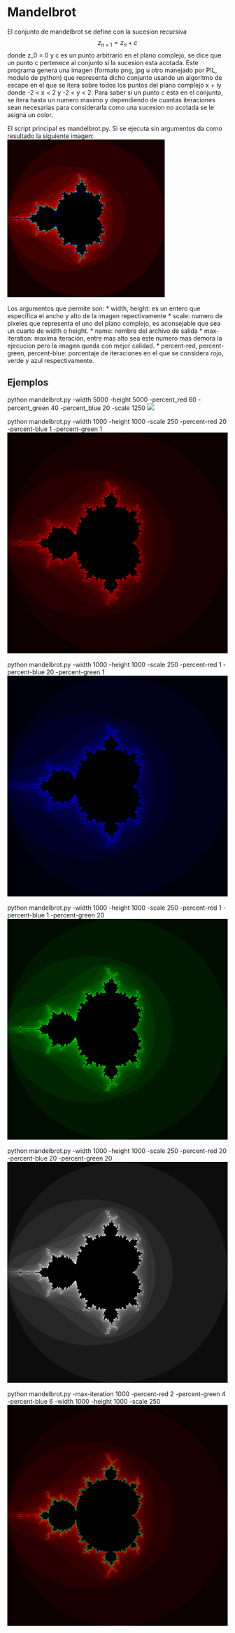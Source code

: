 # Mandelbrot

El conjunto de mandelbrot se define con la sucesion recursiva $$z_{n + 1} = z_n + c$$
donde z_0 = 0 y c es un punto arbitrario en el plano complejo, se dice que un punto
c pertenece al conjunto si la sucesion esta acotada. Este programa genera una imagen
(formato png, jpg u otro manejado por PIL, modulo de python) que representa dicho
conjunto usando un algoritmo de escape en el que se itera sobre todos los puntos del
plano complejo x + iy donde -2 < x < 2 y -2 < y < 2. Para saber si un punto c esta en
el conjunto, se itera hasta un numero maximo y dependiendo de cuantas iteraciones
sean necesarias para considerarla como una sucesion no acotada se le asigna un color.

El script principal es mandelbrot.py. Si se ejecuta sin argumentos da como
resultado la siguiente imagen:
![](https://github.com/Luispapiernik/Fractales/blob/master/Mandelbrot/Images/mandelbrot_default.png)

Los argumentos que permite son:
    * width, height: es un entero que especifica el ancho y alto de la
        imagen repectivamente
    * scale: numero de pixeles que representa el uno del plano complejo,
        es aconsejable que sea un cuarto de width o height.
    * name: nombre del archivo de salida
    * max-iteration: maxima iteración, entre mas alto sea este numero mas demora
        la ejecucion pero la imagen queda con mejor calidad.
    * percent-red, percent-green, percent-blue: porcentaje de iteraciones
        en el que se considera rojo, verde y azul respectivamente.


## Ejemplos

python mandelbrot.py -width 5000 -height 5000 -percent_red 60 -percent_green 40 -percent_blue 20 -scale 1250
![](mandelbrot_e1.png)

python mandelbrot.py -width 1000 -height 1000 -scale 250 -percent-red 20 -percent-blue 1 -percent-green 1
![](https://github.com/Luispapiernik/Fractales/blob/master/Mandelbrot/Images/mandelbrot_red.png)

python mandelbrot.py -width 1000 -height 1000 -scale 250 -percent-red 1 -percent-blue 20 -percent-green 1
![](https://github.com/Luispapiernik/Fractales/blob/master/Mandelbrot/Images/mandelbrot_blue.png)

python mandelbrot.py -width 1000 -height 1000 -scale 250 -percent-red 1 -percent-blue 1 -percent-green 20
![](https://github.com/Luispapiernik/Fractales/blob/master/Mandelbrot/Images/mandelbrot_green.png)

python mandelbrot.py -width 1000 -height 1000 -scale 250 -percent-red 20 -percent-blue 20 -percent-green 20
![](https://github.com/Luispapiernik/Fractales/blob/master/Mandelbrot/Images/mandelbrot_gray.png)

python mandelbrot.py -max-iteration 1000 -percent-red 2 -percent-green 4 -percent-blue 6 -width 1000 -height 1000 -scale 250
![](https://github.com/Luispapiernik/Fractales/blob/master/Mandelbrot/Images/mandelbrot_good.png)
